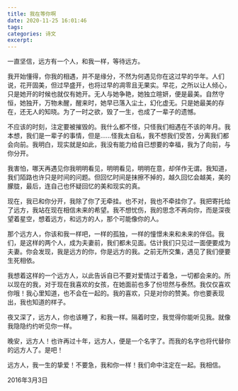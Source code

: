 ```yaml
---
title: 我在等你啊
date: 2020-11-25 16:01:46
tags:
categories: 诗文
excerpt: 
---
```

一直坚信，远方有一个人，和我一样，等待远方。<!--more-->

我开始懂得，你我的相遇，并不是缘分，不然为何遇见你在这过早的华年。人们说，花开固美，但过早盛开，也将过早的凋零且无果实。早花，之所以让人倾心，只是她开的时候也就仅有她开。无人与她争艳，她独立暄妍，便是最美。自然守恒，她独开，万物未醒，醒来时，她早已落入尘土，幻化虚无。只是她最美的存在，还无人的知晓。为了一时之欲，毁了一生，也成了一辈子的遗憾。

不应该的时刻，注定要被摧毁的。我什么都不怪，只怪我们相遇在不该的年月。我本想，我们是一辈子的事情，但是......怪我太自私，我不想我们受苦，分离我们都会向前。我明白，现实就是如此，我没有能力给自已想要的幸福，我为了向前，与你分开。

我害怕，哪天再遇见你我明明看见，明明看见，明明在意，却佯作无谓。我知道，我们陌路也许只是时间的问题。但回忆时间是抹擦不掉的，越久回忆会越美，美的朦胧，最后，连自己也怀疑回忆的美和现实的真。

现在，我已和你分开，我除了你了无牵挂。也不对，我也不牵挂你了。我把寄托给了远方，我站在现在相信未来的希望。我不想忧伤，我的思念不再向你，而是深夜望着星空，想着远方，和远方的人，那个可能像你的人。

那个远方人，你该和我一样吧，一样的孤独，一样的憧憬未来和未来的伴侣。我们，是这样的两个人，成为夫妻前，我们都未见面。估计我们只见过一面便要成为夫妻。你会发现，我是远方的你，你是远方的我。之前无所交集，遇见了我们便要生死相依。

我想着这样的一个远方人，以此告诉自已不要对爱情过于着急，一切都会来的。所以现在的我，对于现在我喜欢的女孩，在她面前也多了份坦然与泰然。我仅仅喜欢你哦！我心里知道，也不会在一起的。我的喜欢，只是对你的赞美。你也要表现出，我也知道的样子。

夜又深了，远方人，你也该睡了，和我一样。隔着时空，我觉得你能听见我。就像我隐隐约约听见你一样。

晚安，远方人！也许再过十年，远方人，便是一个名字了。而我的名字也将代替你的远方人了。是吧！

远方人，我一生的挚爱！不要急，我和你一样！我们命中注定在一起。我相信。

2016年3月3日

